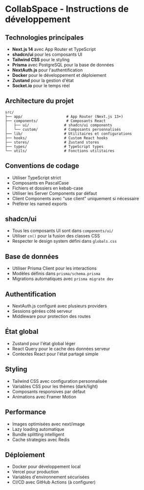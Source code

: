 <!-- Use this file to provide workspace-specific custom instructions to Copilot. For more details, visit https://code.visualstudio.com/docs/copilot/copilot-customization#_use-a-githubcopilotinstructionsmd-file -->

# CollabSpace - Instructions de développement

## Technologies principales
- **Next.js 14** avec App Router et TypeScript
- **shadcn/ui** pour les composants UI
- **Tailwind CSS** pour le styling
- **Prisma** avec PostgreSQL pour la base de données
- **NextAuth.js** pour l'authentification
- **Docker** pour le développement et déploiement
- **Zustand** pour la gestion d'état
- **Socket.io** pour le temps réel

## Architecture du projet
```
src/
├── app/                    # App Router (Next.js 13+)
├── components/             # Composants React
│   ├── ui/                # shadcn/ui components
│   └── custom/            # Composants personnalisés
├── lib/                   # Utilitaires et configurations
├── hooks/                 # Custom React hooks
├── stores/                # Zustand stores
├── types/                 # TypeScript types
└── utils/                 # Fonctions utilitaires
```

## Conventions de codage
- Utiliser TypeScript strict
- Composants en PascalCase
- Fichiers et dossiers en kebab-case
- Utiliser les Server Components par défaut
- Client Components avec "use client" uniquement si nécessaire
- Préférer les named exports

## shadcn/ui
- Tous les composants UI sont dans `components/ui/`
- Utiliser `cn()` pour la fusion des classes CSS
- Respecter le design system défini dans `globals.css`

## Base de données
- Utiliser Prisma Client pour les interactions
- Modèles définis dans `prisma/schema.prisma`
- Migrations automatiques avec `prisma migrate dev`

## Authentification
- NextAuth.js configuré avec plusieurs providers
- Sessions gérées côté serveur
- Middleware pour protection des routes

## État global
- Zustand pour l'état global léger
- React Query pour le cache des données serveur
- Contextes React pour l'état partagé simple

## Styling
- Tailwind CSS avec configuration personnalisée
- Variables CSS pour les thèmes (dark/light)
- Composants responsives par défaut
- Animations avec Framer Motion

## Performance
- Images optimisées avec next/image
- Lazy loading automatique
- Bundle splitting intelligent
- Cache strategies avec Redis

## Déploiement
- Docker pour développement local
- Vercel pour production
- Variables d'environnement sécurisées
- CI/CD avec GitHub Actions (à configurer)
